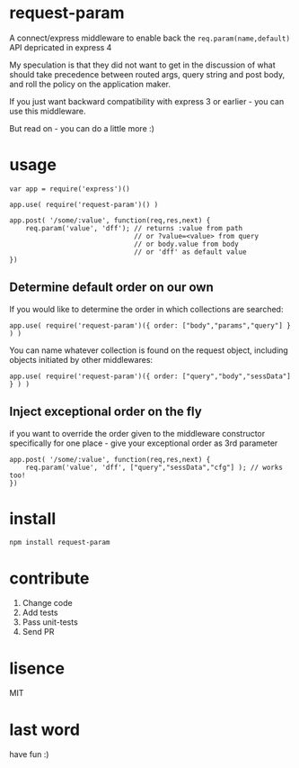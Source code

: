 request-param
=============
A connect/express middleware to enable back the `req.param(name,default)` API 
depricated in express 4

My speculation is that they did not want to get in the discussion of what 
should take precedence between routed args, query string and post body, and 
roll the policy on the application maker.

If you just want backward compatibility with express 3 or earlier - you can use 
this middleware.

But read on - you can do a little more :)

usage
=====

```
var app = require('express')()

app.use( require('request-param')() )

app.post( '/some/:value', function(req,res,next) {
    req.param('value', 'dff'); // returns :value from path
                               // or ?value=<value> from query
                               // or body.value from body
                               // or 'dff' as default value
})
```

Determine default order on our own
----------------------------------

If you would like to determine the order in which collections are searched:

```
app.use( require('request-param')({ order: ["body","params","query"] } ) )
```

You can name whatever collection is found on the request object, including 
objects initiated by other middlewares:

```
app.use( require('request-param')({ order: ["query","body","sessData"] } ) )
```

Inject exceptional order on the fly
-----------------------------------

if you want to override the order given to the middleware constructor 
specifically for one place - give your exceptional order as 3rd parameter

```
app.post( '/some/:value', function(req,res,next) {
    req.param('value', 'dff', ["query","sessData","cfg"] ); // works too!
})
```


install
=======

`npm install request-param`

contribute
==========
1. Change code
2. Add tests
3. Pass unit-tests
4. Send PR

lisence
=======
MIT

last word
=========
have fun :)